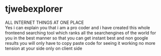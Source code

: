 # tjwebexplorer
ALL INTERNET THINGS AT ONE PLACE                                                                                                                  
Yes i can explain you that i am a pro coder and i have created this whole fronteend searching tool which ranks all the searchengines of the world for you in the best manner so that you can get instant best and non google results you will only have to copy paste code for seeing it working no more tension at your side only on client side 
